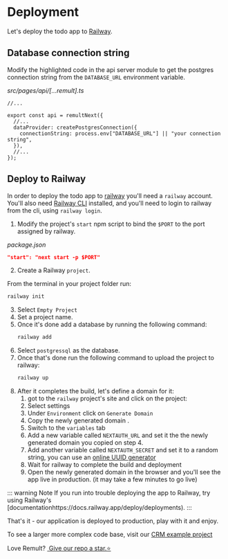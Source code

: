 # Deployment

Let's deploy the todo app to [Railway](https://railway.app/).

## Database connection string

Modify the highlighted code in the api server module to get the postgres connection string from the `DATABASE_URL` environment variable.

_src/pages/api/[...remult].ts_

```ts{5-8}
//...

export const api = remultNext({
  //...
  dataProvider: createPostgresConnection({
    connectionString: process.env["DATABASE_URL"] || "your connection string",
  }),
  //...
});
```

## Deploy to Railway

In order to deploy the todo app to [railway](https://railway.app/) you'll need a `railway` account. You'll also need [Railway CLI](https://docs.railway.app/develop/cli#npm) installed, and you'll need to login to railway from the cli, using `railway login`.

1. Modify the project's `start` npm script to bind the `$PORT` to the port assigned by railway.

_package.json_

```json
"start": "next start -p $PORT"
```

2. Create a Railway `project`.

From the terminal in your project folder run:
```sh
railway init
```
3. Select `Empty Project`
4. Set a project name.
5. Once it's done add a database by running the following command:
   ```sh
   railway add
   ```
6. Select `postgressql` as the database.
7. Once that's done run the following command to upload the project to railway:
   ```sh
   railway up
   ```
8. After it completes the build, let's define a domain for it:
   1. got to the `railway` project's site and click on the project:
   2. Select settings
   3. Under `Environment` click on `Generate Domain`
   4. Copy the newly generated domain .
   5. Switch to the `variables` tab
   6. Add a new variable called `NEXTAUTH_URL` and set it the the newly generated domain you copied on step 4.
   7. Add another variable called `NEXTAUTH_SECRET` and set it to a random string, you can use an [online UUID generator](https://www.uuidgenerator.net/)
   8. Wait for railway to complete the build and deployment
   9. Open the newly generated domain in the browser and you'll see the app live in production. (it may take a few minutes to go live)

::: warning Note
If you run into trouble deploying the app to Railway, try using Railway's [documentationhttps://docs.railway.app/deploy/deployments).
:::

That's it - our application is deployed to production, play with it and enjoy.

To see a larger more complex code base, visit our [CRM example project](https://www.github.com/remult/crm-demo)

Love Remult?&nbsp;<a href="https://github.com/remult/remult" target="_blank" rel="noopener"> Give our repo a star.⭐</a>
